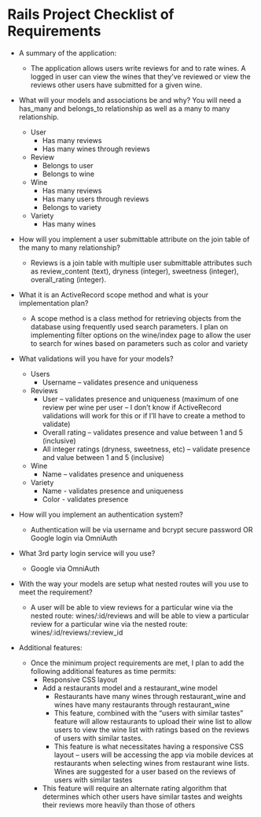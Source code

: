 # Rails Project Checklist of Requirements

- A summary of the application:
  - The application allows users write reviews for and to rate wines.  A logged
    in user can view the wines that they’ve reviewed or view the reviews other
    users have submitted for a given wine.

- What will your models and associations be and why? You will need a has_many
  and belongs_to relationship as well as a many to many relationship.
  - User
    - Has many reviews
    - Has many wines through reviews
  - Review
    - Belongs to user
    - Belongs to wine
  - Wine
    - Has many reviews
    - Has many users through reviews
    - Belongs to variety
  - Variety
    - Has many wines

- How will you implement a user submittable attribute on the join table of the
  many to many relationship?
  - Reviews is a join table with multiple user submittable attributes such as
    review_content (text), dryness (integer), sweetness (integer),
    overall_rating (integer).

- What it is an ActiveRecord scope method and what is your implementation plan?
  - A scope method is a class method for retrieving objects from the database
    using frequently used search parameters.  I plan on implementing filter
    options on the wine/index page to allow the user to search for wines based
    on parameters such as color and variety

- What validations will you have for your models?
  - Users
    - Username – validates presence and uniqueness
  - Reviews
    - User – validates presence and uniqueness (maximum of one review per wine
      per user – I don’t know if ActiveRecord validations will work for this or
      if I’ll have to create a method to validate)
    - Overall rating – validates presence and value between 1 and 5 (inclusive)
    - All integer ratings (dryness, sweetness, etc) – validate presence and
      value between 1 and 5 (inclusive)
  - Wine
    - Name – validates presence and uniqueness
  - Variety
    - Name - validates presence and uniqueness
    - Color - validates presence

- How will you implement an authentication system?
  - Authentication will be via username and bcrypt secure password OR Google
    login via OmniAuth

- What 3rd party login service will you use?
  - Google via OmniAuth

- With the way your models are setup what nested routes will you use to meet the
  requirement?
  - A user will be able to view reviews for a particular wine via the nested
    route: wines/:id/reviews and will be able to view a particular review for a
    particular wine via the nested route: wines/:id/reviews/:review_id

- Additional features:
  - Once the minimum project requirements are met, I plan to add the following
    additional features as time permits:
    - Responsive CSS layout
    - Add a restaurants model and a restaurant_wine model
      - Restaurants have many wines through restaurant_wine and wines have many
        restaurants through restaurant_wine
      - This feature, combined with the “users with similar tastes” feature will
        allow restaurants to upload their wine list to allow users to view the
        wine list with ratings based on the reviews of users with similar
        tastes.
      - This feature is what necessitates having a responsive CSS layout – users
        will be accessing the app via mobile devices at restaurants when
        selecting wines from restaurant wine lists.
        Wines are suggested for a user based on the reviews of users with similar
          tastes
    - This feature will require an alternate rating algorithm that determines
      which other users have similar tastes and weights their reviews more
      heavily than those of others
